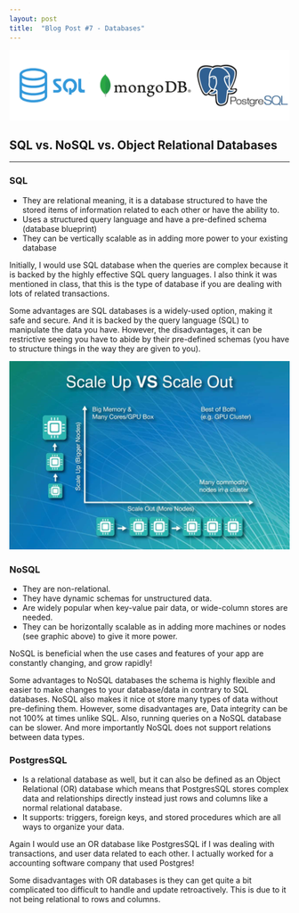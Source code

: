 ```yaml
---
layout: post
title:  "Blog Post #7 - Databases"
---
```

![Databases](/assets/databases.png)

## SQL vs. NoSQL vs. Object Relational Databases

--------------------------------------------------------------------------------

### SQL 
- They are relational meaning, it is a database structured to have the stored items of information related to each other or
have the ability to.
- Uses a structured query language and have a pre-defined schema (database blueprint)
- They can be vertically scalable as in adding more power to your existing database

Initially, I would use SQL database when the queries are complex because it is backed by the highly effective SQL query languages. 
I also think it was mentioned in class, that this is the type of database if you are dealing with lots of related transactions.

Some advantages are SQL databases is a widely-used option, making it safe and secure. And it is backed by the query language (SQL)
to manipulate the data you have. However, the disadvantages, it can be restrictive seeing you have to abide by their pre-defined
schemas (you have to structure things in the way they are given to you).   

![Database scalability](/assets/Scale-up-scale-out.png)

### NoSQL
- They are non-relational.
- They have dynamic schemas for unstructured data.
- Are widely popular when key-value pair data, or wide-column stores are needed.
- They can be horizontally scalable as in adding more machines or nodes (see graphic above) to give it more power.

NoSQL is beneficial when the use cases and features of your app are constantly changing, and grow rapidly! 

Some advantages to NoSQL databases the schema is highly flexible and easier to make changes to your database/data in contrary to SQL databases. NoSQL 
also makes it nice ot store many types of data without pre-defining them. However, some disadvantages are, Data integrity can be not 100% at times unlike SQL.
Also, running queries on a NoSQL database can be slower. And more importantly NoSQL does not support relations between data types.

### PostgresSQL
- Is a relational database as well, but it can also be defined as an Object Relational (OR) database which means 
that PostgresSQL stores complex data and relationships directly instead just rows and columns like a normal relational database.
- It supports: triggers, foreign keys, and stored procedures which are all ways to organize your data.

Again I would use an OR database like PostgresSQL if I was dealing with transactions, and user data related to each other. I actually worked for a 
accounting software company that used Postgres! 

Some disadvantages with OR databases is they can get quite a bit complicated too difficult to handle and update retroactively. This is due to it
not being relational to rows and columns.
